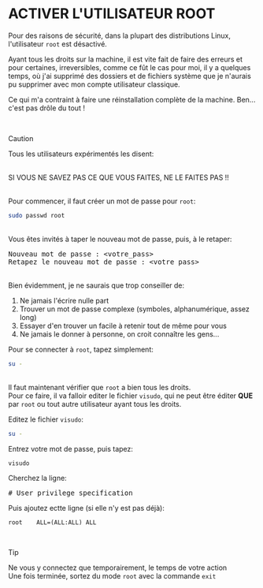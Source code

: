 # ACTIVER L'UTILISATEUR ROOT

Pour des raisons de sécurité, dans la plupart des distributions Linux, l'utilisateur `root` est désactivé.

Ayant tous les droits sur la machine, il est vite fait de faire des erreurs et pour certaines, irreversibles, comme ce fût le cas pour moi, il y a quelques temps, où j'ai supprimé des dossiers et de fichiers système que je n'aurais pu supprimer avec mon compte utilisateur classique.

Ce qui m'a contraint à faire une réinstallation complète de la machine. Ben... c'est pas drôle du tout !

<br>

> [!CAUTION]
> Tous les utilisateurs expérimentés les disent:
>
> <br>SI VOUS NE SAVEZ PAS CE QUE VOUS FAITES, NE LE FAITES PAS !!

<br>Pour commencer, il faut créer un mot de passe pour `root`:

```bash
sudo passwd root
```

<br>Vous êtes invités à taper le nouveau mot de passe, puis, à le retaper:

<pre>
Nouveau mot de passe : &lt;votre_pass&gt;
Retapez le nouveau mot de passe : &lt;votre_pass&gt;
</pre>

<br>Bien évidemment, je ne saurais que trop conseiller de:
1. Ne jamais l'écrire nulle part
2. Trouver un mot de passe complexe (symboles, alphanumérique, assez long)
3. Essayer d'en trouver un facile à retenir tout de même pour vous
4. Ne jamais le donner à personne, on croit connaître les gens...

Pour se connecter à `root`, tapez simplement:

```bash
su -
```

<br>Il faut maintenant vérifier que `root` a bien tous les droits.
<br>Pour ce faire, il va falloir editer le fichier `visudo`, qui ne peut être éditer **QUE** par `root` ou tout autre utilisateur ayant tous les droits.

Editez le fichier `visudo`:

```bash
su -
```

Entrez votre mot de passe, puis tapez:

```bash
visudo
```

Cherchez la ligne:
<pre>
&#35 User privilege specification
</pre>

Puis ajoutez ectte ligne (si elle n'y est pas déjà):
```
root    ALL=(ALL:ALL) ALL
```

<br>

> [!TIP]
> Ne vous y connectez que temporairement, le temps de votre action
> <br>Une fois terminée, sortez du mode `root` avec la commande `exit`

